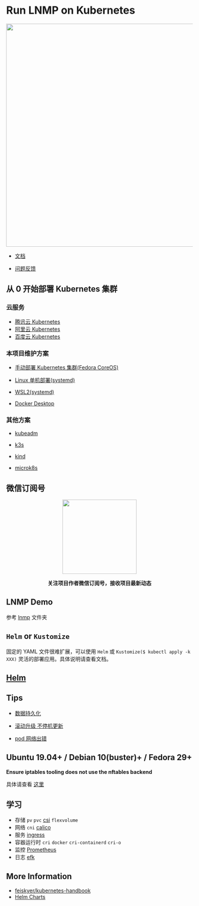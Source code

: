 # Run LNMP on Kubernetes

<p align="center">
<img width="600" src="https://user-images.githubusercontent.com/16733187/47264269-2467a780-d546-11e8-8cde-f63207ee28d9.jpg">
</p>

* [文档](https://docs.k8s.lnmp.khs1994.com)

* [问题反馈](https://github.com/khs1994-docker/lnmp/issues/122)

## 从 0 开始部署 Kubernetes 集群

### 云服务

* [腾讯云 Kubernetes](https://cloud.tencent.com/act/cps/redirect?redirect=10058&cps_key=3a5255852d5db99dcd5da4c72f05df61)
* [阿里云 Kubernetes](https://www.aliyun.com/product/kubernetes?source=5176.11533457&userCode=8lx5zmtu&type=copy)
* [百度云 Kubernetes](https://cloud.baidu.com/product/cce.html)

### 本项目维护方案

* [手动部署 Kubernetes 集群(Fedora CoreOS)](coreos)

* [Linux 单机部署(systemd)](systemd)

* [WSL2(systemd)](wsl2)

* [Docker Desktop](docs/setup/docker-desktop.md)

### 其他方案

* [kubeadm](docs/setup/kubeadm.md)

* [k3s](docs/setup/k3s.md)

* [kind](https://github.com/kubernetes-sigs/kind)

* [microk8s](https://github.com/ubuntu/microk8s)

## 微信订阅号

<p align="center">
<img width="200" src="https://user-images.githubusercontent.com/16733187/46847944-84a96b80-ce19-11e8-9f0c-ec84b2ac463e.jpg">
</p>

<p align="center"><strong>关注项目作者微信订阅号，接收项目最新动态</strong></p>

## LNMP Demo

参考 [lnmp](lnmp) 文件夹

## `Helm` or `Kustomize`

固定的 YAML 文件很难扩展，可以使用 `Helm` 或 `Kustomize($ kubectl apply -k XXX)` 灵活的部署应用。具体说明请查看文档。

## [Helm](helm)

## Tips

* [数据持久化](docs/storage/data.md)

* [滚动升级 不停机更新](docs/guide/rollout.md)

* [pod 网络出错](docs/guide/network.md)

## Ubuntu 19.04+ / Debian 10(buster)+ / Fedora 29+

**Ensure iptables tooling does not use the nftables backend**

具体请查看 [这里](./wsl2/README.switch.iptables.md)

## 学习

* 存储 `pv` `pvc` [csi](storage/csi) `flexvolume`
* 网络 `cni` [calico](addons/cni)
* 服务 [ingress](addons/ingress)
* 容器运行时 `cri` `docker` `cri-containerd` `cri-o`
* 监控 [Prometheus](deploy/kube-prometheus)
* 日志 [efk](addons/efk)

## More Information

* [feiskyer/kubernetes-handbook](https://github.com/feiskyer/kubernetes-handbook)
* [Helm Charts](https://github.com/helm/charts)
